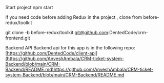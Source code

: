 Start project
npm start

If you need code before adding Redux in the project , clone from before-redux/toolkit

git clone -b before-redux/toolkit git@github.com:DentedCode/crm-frontend.git

Backend API
Backend api for this app is in the following repo: [https://github.com/DentedCode/client-api](https://github.com/AnveshAmbala/CRM-ticket-system-Backend/blob/main/CRM-Backend/README.md)https://github.com/AnveshAmbala/CRM-ticket-system-Backend/blob/main/CRM-Backend/README.md
